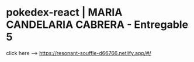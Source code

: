 # pokedex-react | MARIA CANDELARIA CABRERA - Entregable 5

click here ––> https://resonant-souffle-d66766.netlify.app/#/ 
